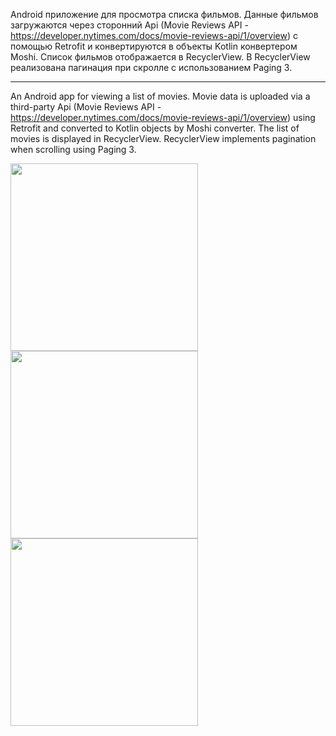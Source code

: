 Android приложение для просмотра списка фильмов.
Данные фильмов загружаются через сторонний Api (Movie Reviews API - https://developer.nytimes.com/docs/movie-reviews-api/1/overview)
с помощью Retrofit и конвертируются в объекты Kotlin конвертером Moshi.
Список фильмов отображается в RecyclerView.
В RecyclerView реализована пагинация при скролле с использованием Paging 3.
___
An Android app for viewing a list of movies.
Movie data is uploaded via a third-party Api (Movie Reviews API - https://developer.nytimes.com/docs/movie-reviews-api/1/overview)
using Retrofit and converted to Kotlin objects by Moshi converter.
The list of movies is displayed in RecyclerView.
RecyclerView implements pagination when scrolling using Paging 3.

<img src="https://user-images.githubusercontent.com/89028460/191205879-a4adaf75-b1e5-4f18-ba57-74d3c9abca57.jpg" width="300"/> <img src="https://user-images.githubusercontent.com/89028460/191205917-616c68d2-d05f-4e2f-a4f7-de0337c13a9d.jpg" width="300"/> <img src="https://user-images.githubusercontent.com/89028460/191205950-813113c2-aba0-45af-bbdc-dc66628958aa.jpg" width="300"/>
